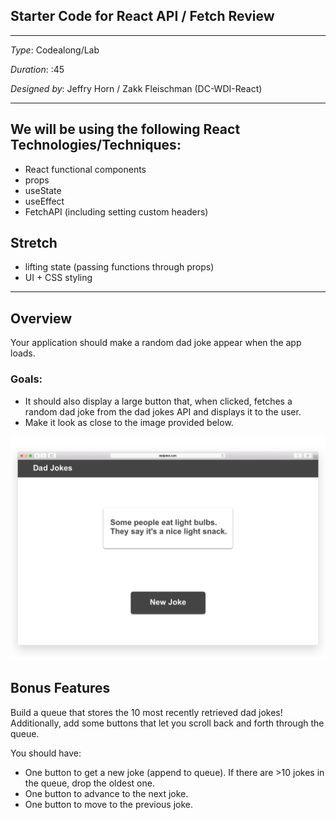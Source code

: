 ## Starter Code for React API / Fetch Review

---
_Type_: Codealong/Lab

_Duration_: :45 

_Designed by_: Jeffry Horn / Zakk Fleischman (DC-WDI-React)

--- 

## We will be using the following React Technologies/Techniques:

- React functional components
- props
- useState
- useEffect
- FetchAPI (including setting custom headers)

## Stretch
- lifting state (passing functions through props)
- UI + CSS styling

--- 
## Overview

Your application should make a random dad joke appear when the app loads.

### Goals:
- It should also display a large button that, when clicked, fetches a random dad
joke from the dad jokes API and displays it to the user. 
- Make it look as close to the image provided below.

![Dad Jokes app mock](./assets/dad-jokes.png)

## Bonus Features

Build a queue that stores the 10 most recently retrieved dad jokes!
Additionally, add some buttons that let you scroll back and forth through the
queue.

You should have:

- One button to get a new joke (append to queue). If there are >10 jokes in the
  queue, drop the oldest one.
- One button to advance to the next joke.
- One button to move to the previous joke.

